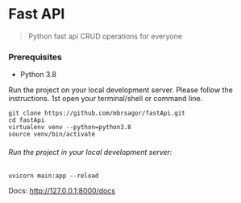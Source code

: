 # Fast API

> Python fast api CRUD operations for everyone

### Prerequisites
- Python 3.8

Run the project on your local development server. Please follow the instructions.
1st open your terminal/shell or command line.

```base
git clone https://github.com/mbrsagor/fastApi.git
cd fastApi
virtualenv venv --python=python3.8
source venv/bin/activate
```

###### Run the project in your local development server:
```
uvicorn main:app --reload
```

Docs: http://127.0.0.1:8000/docs

